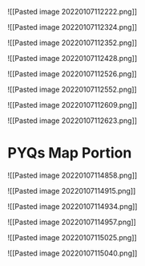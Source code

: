 ![[Pasted image 20220107112222.png]]

![[Pasted image 20220107112324.png]]

![[Pasted image 20220107112352.png]]

![[Pasted image 20220107112428.png]]

![[Pasted image 20220107112526.png]]

![[Pasted image 20220107112552.png]]

![[Pasted image 20220107112609.png]]

![[Pasted image 20220107112623.png]]

# PYQs Map Portion

![[Pasted image 20220107114858.png]]

![[Pasted image 20220107114915.png]]

![[Pasted image 20220107114934.png]]

![[Pasted image 20220107114957.png]]

![[Pasted image 20220107115025.png]]

![[Pasted image 20220107115040.png]]
